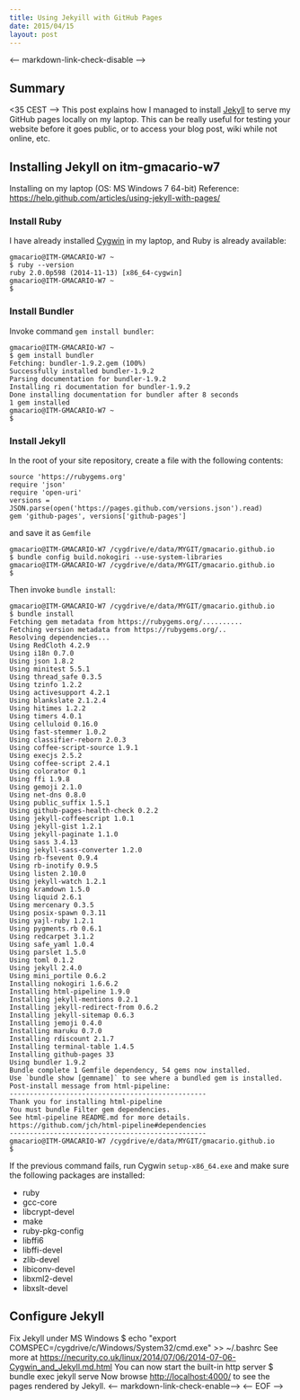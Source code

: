 ```yaml
---
title: Using Jekyill with GitHub Pages
date: 2015/04/15
layout: post
---
```

<-- markdown-link-check-disable -->
## Summary
<35 CEST -->
This post explains how I managed to install [Jekyll](http://jekyllrb.com/) to serve my GitHub pages locally on my laptop.
This can be really useful for testing your website before it goes public, or to access your blog post, wiki while not online, etc.
## Installing Jekyll on itm-gmacario-w7
Installing on my laptop (OS: MS Windows 7 64-bit)
Reference: <https://help.github.com/articles/using-jekyll-with-pages/>
### Install Ruby
I have already installed [Cygwin](https://www.cygwin.com/) in my laptop, and Ruby is already available:
```
gmacario@ITM-GMACARIO-W7 ~
$ ruby --version
ruby 2.0.0p598 (2014-11-13) [x86_64-cygwin]
gmacario@ITM-GMACARIO-W7 ~
$
```
### Install Bundler
Invoke command `gem install bundler`:
```
gmacario@ITM-GMACARIO-W7 ~
$ gem install bundler
Fetching: bundler-1.9.2.gem (100%)
Successfully installed bundler-1.9.2
Parsing documentation for bundler-1.9.2
Installing ri documentation for bundler-1.9.2
Done installing documentation for bundler after 8 seconds
1 gem installed
gmacario@ITM-GMACARIO-W7 ~
$
```
### Install Jekyll
In the root of your site repository, create a file with the following contents:
```
source 'https://rubygems.org'
require 'json'
require 'open-uri'
versions = JSON.parse(open('https://pages.github.com/versions.json').read)
gem 'github-pages', versions['github-pages']
```
and save it as `Gemfile`
```
gmacario@ITM-GMACARIO-W7 /cygdrive/e/data/MYGIT/gmacario.github.io
$ bundle config build.nokogiri --use-system-libraries
gmacario@ITM-GMACARIO-W7 /cygdrive/e/data/MYGIT/gmacario.github.io
$
```
Then invoke `bundle install`:
```
gmacario@ITM-GMACARIO-W7 /cygdrive/e/data/MYGIT/gmacario.github.io
$ bundle install
Fetching gem metadata from https://rubygems.org/..........
Fetching version metadata from https://rubygems.org/..
Resolving dependencies...
Using RedCloth 4.2.9
Using i18n 0.7.0
Using json 1.8.2
Using minitest 5.5.1
Using thread_safe 0.3.5
Using tzinfo 1.2.2
Using activesupport 4.2.1
Using blankslate 2.1.2.4
Using hitimes 1.2.2
Using timers 4.0.1
Using celluloid 0.16.0
Using fast-stemmer 1.0.2
Using classifier-reborn 2.0.3
Using coffee-script-source 1.9.1
Using execjs 2.5.2
Using coffee-script 2.4.1
Using colorator 0.1
Using ffi 1.9.8
Using gemoji 2.1.0
Using net-dns 0.8.0
Using public_suffix 1.5.1
Using github-pages-health-check 0.2.2
Using jekyll-coffeescript 1.0.1
Using jekyll-gist 1.2.1
Using jekyll-paginate 1.1.0
Using sass 3.4.13
Using jekyll-sass-converter 1.2.0
Using rb-fsevent 0.9.4
Using rb-inotify 0.9.5
Using listen 2.10.0
Using jekyll-watch 1.2.1
Using kramdown 1.5.0
Using liquid 2.6.1
Using mercenary 0.3.5
Using posix-spawn 0.3.11
Using yajl-ruby 1.2.1
Using pygments.rb 0.6.1
Using redcarpet 3.1.2
Using safe_yaml 1.0.4
Using parslet 1.5.0
Using toml 0.1.2
Using jekyll 2.4.0
Using mini_portile 0.6.2
Installing nokogiri 1.6.6.2
Installing html-pipeline 1.9.0
Installing jekyll-mentions 0.2.1
Installing jekyll-redirect-from 0.6.2
Installing jekyll-sitemap 0.6.3
Installing jemoji 0.4.0
Installing maruku 0.7.0
Installing rdiscount 2.1.7
Installing terminal-table 1.4.5
Installing github-pages 33
Using bundler 1.9.2
Bundle complete 1 Gemfile dependency, 54 gems now installed.
Use `bundle show [gemname]` to see where a bundled gem is installed.
Post-install message from html-pipeline:
-------------------------------------------------
Thank you for installing html-pipeline
You must bundle Filter gem dependencies.
See html-pipeline README.md for more details.
https://github.com/jch/html-pipeline#dependencies
-------------------------------------------------
gmacario@ITM-GMACARIO-W7 /cygdrive/e/data/MYGIT/gmacario.github.io
$
```
If the previous command fails, run Cygwin `setup-x86_64.exe` and make sure the following packages are installed:
* ruby
* gcc-core
* libcrypt-devel
* make
* ruby-pkg-config
* libffi6
* libffi-devel
* zlib-devel
* libiconv-devel
* libxml2-devel
* libxslt-devel
## Configure Jekyll
Fix Jekyll under MS Windows
    $ echo "export COMSPEC=/cygdrive/c/Windows/System32/cmd.exe" >> ~/.bashrc
See more at <https://necurity.co.uk/linux/2014/07/06/2014-07-06-Cygwin_and_Jekyll.md.html>
You can now start the built-in http server
    $ bundle exec jekyll serve
Now browse <http://localhost:4000/> to see the pages rendered by Jekyll.
<-- markdown-link-check-enable-->
<-- EOF -->
